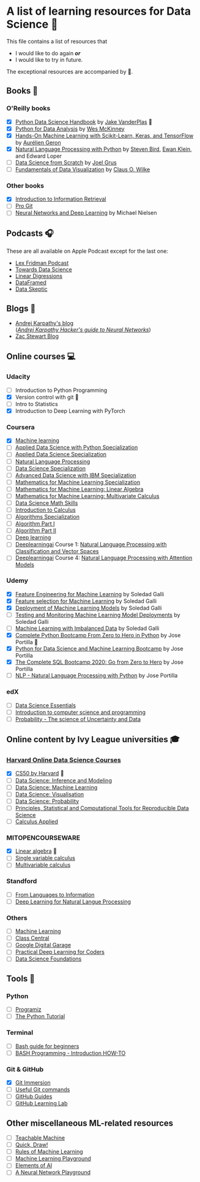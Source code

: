 # A list of learning resources for Data Science :gem:
This file contains a list of resources that 
* I would like to do again **_or_**
* I would like to try in future. 

The exceptional resources are accompanied by :yellow_heart:.

## Books :green_book:
### O'Reilly books
- [x] [Python Data Science Handbook](https://jakevdp.github.io/PythonDataScienceHandbook/) by [Jake VanderPlas](https://github.com/jakevdp) :yellow_heart: 
- [x] [Python for Data Analysis](https://github.com/wesm/pydata-book) by [Wes McKinney](https://github.com/wesm)
- [x] [Hands-On Machine Learning with Scikit-Learn, Keras, and TensorFlow](https://github.com/ageron/handson-ml2) by [Aurélien Geron](https://github.com/ageron)
- [x] [Natural Language Processing with Python](https://www.nltk.org/book/) by [Steven Bird](https://github.com/stevenbird), [Ewan Klein](https://github.com/ewan-klein), and Edward Loper
- [ ] [Data Science from Scratch](https://github.com/joelgrus/data-science-from-scratch) by [Joel Grus](https://github.com/joelgrus)
- [ ] [Fundamentals of Data Visualization](https://clauswilke.com/dataviz/) by [Claus O. Wilke](https://github.com/clauswilke)

### Other books
- [x] [Introduction to Information Retrieval](https://nlp.stanford.edu/IR-book/information-retrieval-book.html)
- [ ] [Pro Git](https://git-scm.com/book/en/v2)
- [ ] [Neural Networks and Deep Learning](http://neuralnetworksanddeeplearning.com/) by Michael Nielsen
 
## Podcasts :headphones:
These are all available on Apple Podcast except for the last one:
* [Lex Fridman Podcast](https://lexfridman.com/podcast/) 
* [Towards Data Science](https://towardsdatascience.com/podcast/home)
* [Linear Digressions](http://lineardigressions.com/)
* [DataFramed](https://www.datacamp.com/community/podcast)
* [Data Skeptic](https://dataskeptic.com/)

## Blogs :notebook:
* [Andrej Karpathy's blog](http://karpathy.github.io/)   
  (_[Andrej Karpathy Hacker's guide to Neural Networks](http://karpathy.github.io/neuralnets/)_)
* [Zac Stewart Blog](https://zacstewart.com/)

## Online courses :computer:
### Udacity
- [ ] Introduction to Python Programming
- [x] Version control with git :yellow_heart: 
- [ ] Intro to Statistics
- [x] Introduction to Deep Learning with PyTorch

### Coursera
- [x] [Machine learning](https://www.coursera.org/learn/machine-learning)
- [ ] [Applied Data Science with Python Specialization](https://www.coursera.org/specializations/data-science-python)
- [ ] [Applied Data Science Specialization](https://www.coursera.org/specializations/applied-data-science)
- [ ] [Natural Language Processing](https://www.coursera.org/learn/language-processing)
- [ ] [Data Science Specialization](https://www.coursera.org/specializations/jhu-data-science)
- [ ] [Advanced Data Science with IBM Specialization](https://www.coursera.org/specializations/advanced-data-science-ibm)
- [ ] [Mathematics for Machine Learning Specialization](https://www.coursera.org/specializations/mathematics-machine-learning)
- [ ] [Mathematics for Machine Learning: Linear Algebra](https://www.coursera.org/learn/linear-algebra-machine-learning)
- [ ] [Mathematics for Machine Learning: Multivariate Calculus](https://www.coursera.org/learn/multivariate-calculus-machine-learning)
- [ ] [Data Science Math Skills](https://www.coursera.org/learn/datasciencemathskills)
- [ ] [Introduction to Calculus](https://www.coursera.org/learn/introduction-to-calculus)
- [ ] [Algorithms Specialization](https://www.coursera.org/specializations/algorithms)
- [ ] [Algorithm Part I](https://www.coursera.org/learn/algorithms-part1)
- [ ] [Algorithm Part II](https://www.coursera.org/learn/algorithms-part2)
- [ ] [Deep learning](https://www.coursera.org/specializations/deep-learning)
- [ ] [Deeplearningai](https://www.deeplearning.ai/natural-language-processing-specialization/) Course 1: [Natural Language Processing with Classification and Vector Spaces](https://www.coursera.org/learn/sequence-models-in-nlp?utm_source=deeplearningai&utm_medium=institutions&utm_campaign=WebsiteCoursesNLPC3SyllabusButton)
- [ ] [Deeplearningai](https://www.deeplearning.ai/natural-language-processing-specialization/) Course 4: [Natural Language Processing with Attention Models](https://www.coursera.org/learn/attention-models-in-nlp?utm_source=deeplearningai&utm_medium=institutions&utm_campaign=WebsiteCoursesNLPC4SyllabusButton)

### Udemy
- [x] [Feature Engineering for Machine Learning](https://www.udemy.com/course/feature-engineering-for-machine-learning/) by Soledad Galli
- [x] [Feature selection for Machine Learning](https://www.udemy.com/course/feature-selection-for-machine-learning/) by Soledad Galli
- [x] [Deployment of Machine Learning Models](https://www.udemy.com/course/deployment-of-machine-learning-models/) by Soledad Galli
- [ ] [Testing and Monitoring Machine Learning Model Deployments](https://www.udemy.com/course/testing-and-monitoring-machine-learning-model-deployments/) by Soledad Galli
- [ ] [Machine Learning with Imbalanced Data](https://www.udemy.com/course/machine-learning-with-imbalanced-data/) by Soledad Galli
- [x] [Complete Python Bootcamp From Zero to Hero in Python](https://www.udemy.com/course/complete-python-bootcamp/) by Jose Portilla :yellow_heart: 
- [x] [Python for Data Science and Machine Learning Bootcamp](https://www.udemy.com/course/python-for-data-science-and-machine-learning-bootcamp/) by Jose Portilla
- [x] [The Complete SQL Bootcamp 2020: Go from Zero to Hero](https://www.udemy.com/course/the-complete-sql-bootcamp/) by Jose Portilla
- [ ] [NLP - Natural Language Processing with Python](https://www.udemy.com/course/nlp-natural-language-processing-with-python/) by Jose Portilla

### edX
- [ ] [Data Science Essentials](https://www.edx.org/course/data-science-essentials)
- [ ] [Introduction to computer science and programming](https://www.edx.org/course/introduction-to-computer-science-and-programming-7)
- [ ] [Probability - The science of Uncertainty and Data](https://www.edx.org/course/probability-the-science-of-uncertainty-and-data)

## Online content by Ivy League universities :mortar_board:
### [Harvard Online Data Science Courses](https://online-learning.harvard.edu/subject/data-science)
- [x] [CS50 by Harvard](https://www.youtube.com/watch?v=gs4Sb4ar4qw&list=PLhQjrBD2T380ntcBDFlEfDCsYISod_jHy)  :yellow_heart: 
- [ ] [Data Science: Inference and Modeling](https://www.edx.org/course/data-science-inference-and-modeling)
- [ ] [Data Science: Machine Learning](https://online-learning.harvard.edu/course/data-science-machine-learning?delta=2)
- [ ] [Data Science: Visualisation](https://online-learning.harvard.edu/course/data-science-visualization?delta=2)
- [ ] [Data Science: Probability](https://www.edx.org/course/data-science-probability)
- [ ] [Principles, Statistical and Computational Tools for Reproducible Data Science](https://www.edx.org/course/principles-statistical-and-computational-tools-for)
- [ ] [Calculus Applied](https://online-learning.harvard.edu/course/calculus-applied?delta=1)

### MITOPENCOURSEWARE
- [x] [Linear algebra](https://ocw.mit.edu/courses/mathematics/18-06-linear-algebra-spring-2010/)  :yellow_heart: 
- [ ] [Single variable calculus](https://ocw.mit.edu/courses/mathematics/18-01sc-single-variable-calculus-fall-2010/)
- [ ] [Multivariable calculus](https://ocw.mit.edu/courses/mathematics/18-02sc-multivariable-calculus-fall-2010/)

### Standford
- [ ] [From Languages to Information](http://web.stanford.edu/class/cs124/)
- [ ] [Deep Learning for Natural Langue Processing](https://www.youtube.com/watch?v=kZteabVD8sU&list=PLcGUo322oqu9n4i0X3cRJgKyVy7OkDdoi&index=1)

### Others
- [ ] [Machine Learning](http://work.caltech.edu/telecourse)
- [ ] [Class Central](https://www.classcentral.com/)
- [ ] [Google Digital Garage](https://learndigital.withgoogle.com/digitalgarage-au)
- [ ] [Practical Deep Learning for Coders](https://course.fast.ai/)
- [ ] [Data Science Foundations](https://cognitiveclass.ai/learn/data-science)

## Tools :wrench:
### Python
- [ ] [Programiz](https://www.programiz.com/python-programming)
- [ ] [The Python Tutorial](https://docs.python.org/3/tutorial/)

### Terminal
- [ ] [Bash guide for beginners](https://tldp.org/LDP/Bash-Beginners-Guide/html/)
- [ ] [BASH Programming - Introduction HOW-TO](https://tldp.org/HOWTO/Bash-Prog-Intro-HOWTO.html)

### Git & GitHub
- [x] [Git Immersion](https://gitimmersion.com/)
- [ ] [Useful Git commands](https://docs.gitlab.com/ee/topics/git/useful_git_commands.html)
- [ ] [GitHub Guides](https://guides.github.com/)
- [ ] [GitHub Learning Lab](https://lab.github.com/)

## Other miscellaneous ML-related resources
- [ ] [Teachable Machine](https://teachablemachine.withgoogle.com/)
- [ ] [Quick, Draw!](https://quickdraw.withgoogle.com/)
- [ ] [Rules of Machine Learning](https://developers.google.com/machine-learning/guides/rules-of-ml/)
- [ ] [Machine Learning Playground](https://ml-playground.com/)
- [ ] [Elements of AI](https://www.elementsofai.com/)
- [ ] [A Neural Network Playground](https://playground.tensorflow.org)